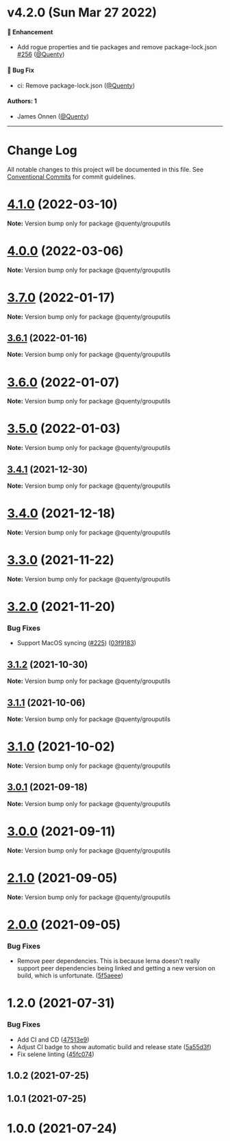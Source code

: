 # v4.2.0 (Sun Mar 27 2022)

#### 🚀 Enhancement

- Add rogue properties and tie packages and remove package-lock.json [#256](https://github.com/Quenty/NevermoreEngine/pull/256) ([@Quenty](https://github.com/Quenty))

#### 🐛 Bug Fix

- ci: Remove package-lock.json ([@Quenty](https://github.com/Quenty))

#### Authors: 1

- James Onnen ([@Quenty](https://github.com/Quenty))

---

# Change Log

All notable changes to this project will be documented in this file.
See [Conventional Commits](https://conventionalcommits.org) for commit guidelines.

# [4.1.0](https://github.com/Quenty/NevermoreEngine/compare/@quenty/grouputils@4.0.0...@quenty/grouputils@4.1.0) (2022-03-10)

**Note:** Version bump only for package @quenty/grouputils





# [4.0.0](https://github.com/Quenty/NevermoreEngine/compare/@quenty/grouputils@3.7.0...@quenty/grouputils@4.0.0) (2022-03-06)

**Note:** Version bump only for package @quenty/grouputils





# [3.7.0](https://github.com/Quenty/NevermoreEngine/compare/@quenty/grouputils@3.6.1...@quenty/grouputils@3.7.0) (2022-01-17)

**Note:** Version bump only for package @quenty/grouputils





## [3.6.1](https://github.com/Quenty/NevermoreEngine/compare/@quenty/grouputils@3.6.0...@quenty/grouputils@3.6.1) (2022-01-16)

**Note:** Version bump only for package @quenty/grouputils





# [3.6.0](https://github.com/Quenty/NevermoreEngine/compare/@quenty/grouputils@3.5.0...@quenty/grouputils@3.6.0) (2022-01-07)

**Note:** Version bump only for package @quenty/grouputils





# [3.5.0](https://github.com/Quenty/NevermoreEngine/compare/@quenty/grouputils@3.4.1...@quenty/grouputils@3.5.0) (2022-01-03)

**Note:** Version bump only for package @quenty/grouputils





## [3.4.1](https://github.com/Quenty/NevermoreEngine/compare/@quenty/grouputils@3.4.0...@quenty/grouputils@3.4.1) (2021-12-30)

**Note:** Version bump only for package @quenty/grouputils





# [3.4.0](https://github.com/Quenty/NevermoreEngine/compare/@quenty/grouputils@3.3.0...@quenty/grouputils@3.4.0) (2021-12-18)

**Note:** Version bump only for package @quenty/grouputils





# [3.3.0](https://github.com/Quenty/NevermoreEngine/compare/@quenty/grouputils@3.2.0...@quenty/grouputils@3.3.0) (2021-11-22)

**Note:** Version bump only for package @quenty/grouputils





# [3.2.0](https://github.com/Quenty/NevermoreEngine/compare/@quenty/grouputils@3.1.2...@quenty/grouputils@3.2.0) (2021-11-20)


### Bug Fixes

* Support MacOS syncing ([#225](https://github.com/Quenty/NevermoreEngine/issues/225)) ([03f9183](https://github.com/Quenty/NevermoreEngine/commit/03f918392c6a5bdd33f8a17c38de371d1e06c67a))





## [3.1.2](https://github.com/Quenty/NevermoreEngine/compare/@quenty/grouputils@3.1.1...@quenty/grouputils@3.1.2) (2021-10-30)

**Note:** Version bump only for package @quenty/grouputils





## [3.1.1](https://github.com/Quenty/NevermoreEngine/compare/@quenty/grouputils@3.1.0...@quenty/grouputils@3.1.1) (2021-10-06)

**Note:** Version bump only for package @quenty/grouputils





# [3.1.0](https://github.com/Quenty/NevermoreEngine/compare/@quenty/grouputils@3.0.1...@quenty/grouputils@3.1.0) (2021-10-02)

**Note:** Version bump only for package @quenty/grouputils





## [3.0.1](https://github.com/Quenty/NevermoreEngine/compare/@quenty/grouputils@3.0.0...@quenty/grouputils@3.0.1) (2021-09-18)

**Note:** Version bump only for package @quenty/grouputils





# [3.0.0](https://github.com/Quenty/NevermoreEngine/compare/@quenty/grouputils@2.1.0...@quenty/grouputils@3.0.0) (2021-09-11)

**Note:** Version bump only for package @quenty/grouputils





# [2.1.0](https://github.com/Quenty/NevermoreEngine/compare/@quenty/grouputils@2.0.0...@quenty/grouputils@2.1.0) (2021-09-05)

**Note:** Version bump only for package @quenty/grouputils





# [2.0.0](https://github.com/Quenty/NevermoreEngine/compare/@quenty/grouputils@1.2.0...@quenty/grouputils@2.0.0) (2021-09-05)


### Bug Fixes

* Remove peer dependencies. This is because lerna doesn't really support peer dependencies being linked and getting a new version on build, which is unfortunate. ([5f5aeee](https://github.com/Quenty/NevermoreEngine/commit/5f5aeeea8de9975435309e53679f0ef7064f9dd0))





# 1.2.0 (2021-07-31)


### Bug Fixes

* Add CI and CD ([47513e9](https://github.com/Quenty/NevermoreEngine/commit/47513e9b568162707534af132396dd8756947dd3))
* Adjust CI badge to show automatic build and release state ([5a55d3f](https://github.com/Quenty/NevermoreEngine/commit/5a55d3f19bf8d66a760d67da9b56ed47fab74656))
* Fix selene linting ([45fc074](https://github.com/Quenty/NevermoreEngine/commit/45fc07489ee59127ac6582689f19a0e87c1e5b5a))



## 1.0.2 (2021-07-25)



## 1.0.1 (2021-07-25)



# 1.0.0 (2021-07-24)
